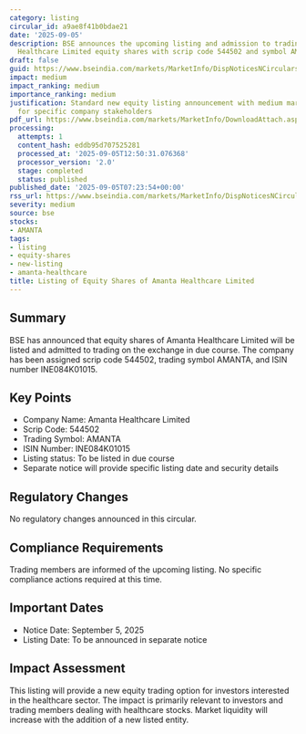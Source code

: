 ```yaml
---
category: listing
circular_id: a9ae8f41b0bdae21
date: '2025-09-05'
description: BSE announces the upcoming listing and admission to trading of Amanta
  Healthcare Limited equity shares with scrip code 544502 and symbol AMANTA.
draft: false
guid: https://www.bseindia.com/markets/MarketInfo/DispNoticesNCirculars.aspx?Noticeid={99C74225-298E-418B-937A-DC304831015A}&noticeno=20250905-5&dt=09/05/2025&icount=5&totcount=30&flag=0
impact: medium
impact_ranking: medium
importance_ranking: medium
justification: Standard new equity listing announcement with medium market impact
  for specific company stakeholders
pdf_url: https://www.bseindia.com/markets/MarketInfo/DownloadAttach.aspx?id=20250905-5&attachedId=
processing:
  attempts: 1
  content_hash: eddb95d707525281
  processed_at: '2025-09-05T12:50:31.076368'
  processor_version: '2.0'
  stage: completed
  status: published
published_date: '2025-09-05T07:23:54+00:00'
rss_url: https://www.bseindia.com/markets/MarketInfo/DispNoticesNCirculars.aspx?Noticeid={99C74225-298E-418B-937A-DC304831015A}&noticeno=20250905-5&dt=09/05/2025&icount=5&totcount=30&flag=0
severity: medium
source: bse
stocks:
- AMANTA
tags:
- listing
- equity-shares
- new-listing
- amanta-healthcare
title: Listing of Equity Shares of Amanta Healthcare Limited
---
```


## Summary

BSE has announced that equity shares of Amanta Healthcare Limited will be listed and admitted to trading on the exchange in due course. The company has been assigned scrip code 544502, trading symbol AMANTA, and ISIN number INE084K01015.

## Key Points

- Company Name: Amanta Healthcare Limited
- Scrip Code: 544502
- Trading Symbol: AMANTA
- ISIN Number: INE084K01015
- Listing status: To be listed in due course
- Separate notice will provide specific listing date and security details

## Regulatory Changes

No regulatory changes announced in this circular.

## Compliance Requirements

Trading members are informed of the upcoming listing. No specific compliance actions required at this time.

## Important Dates

- Notice Date: September 5, 2025
- Listing Date: To be announced in separate notice

## Impact Assessment

This listing will provide a new equity trading option for investors interested in the healthcare sector. The impact is primarily relevant to investors and trading members dealing with healthcare stocks. Market liquidity will increase with the addition of a new listed entity.